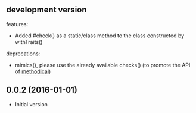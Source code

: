 ## development version

features:

  - Added #check() as a static/class method to the class constructed by withTraits()

deprecations:

  - mimics(), please use the already available checks() (to promote the API of
    [methodical](https://github.com/tomhicks/methodical/blob/master/package.json))

## 0.0.2 (2016-01-01)

  - Initial version
